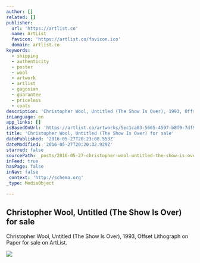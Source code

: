 ```yaml
---
author: []
related: []
publisher:
  url: 'https://artlist.co'
  name: ArtList
  favicon: 'https://artlist.co/favicon.ico'
  domain: artlist.co
keywords:
  - shipping
  - authenticity
  - poster
  - wool
  - artwork
  - artlist
  - gagosian
  - guarantee
  - priceless
  - coats
description: 'Christopher Wool, Untitled (The Show Is Over), 1993, Offset Lithograph on Paper for sale on ArtList.'
inLanguage: en
app_links: []
isBasedOnUrl: 'https://artlist.co/artworks/5ec1ca03-5665-4597-b8f9-7df97a9f8b3e'
title: 'Christopher Wool, Untitled (The Show Is Over) for sale'
datePublished: '2016-05-27T20:23:08.553Z'
dateModified: '2016-05-27T20:20:32.929Z'
starred: false
sourcePath: _posts/2016-05-27-christopher-wool-untitled-the-show-is-over-for-sale.md
inFeed: true
hasPage: false
inNav: false
_context: 'http://schema.org'
_type: MediaObject

---
```

<article style=""><h1>Christopher Wool, Untitled (The Show Is Over) for sale</h1><p>Christopher Wool, Untitled (The Show Is Over), 1993, Offset Lithograph on Paper for sale on ArtList.</p><img src="https://www.filepicker.io/api/file/7nV6cxxnTzCFXPhkoRBu" /></article>